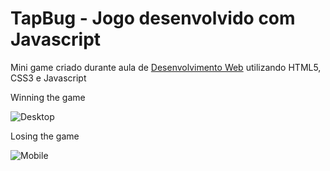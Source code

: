 # TapBug - Jogo desenvolvido com Javascript

Mini game criado durante aula de [Desenvolvimento Web](https://www.udemy.com/course/web-completo/) utilizando HTML5, CSS3 e Javascript

Winning the game


![Desktop](https://media.giphy.com/media/LM32kiMvHnULojbrds/giphy.gif)

Losing the game


![Mobile](https://media.giphy.com/media/QA0Z4Rh6A2juWeMK9E/giphy.gif)
